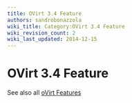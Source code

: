 ```yaml
---
title: OVirt 3.4 Feature
authors: sandrobonazzola
wiki_title: Category:OVirt 3.4 Feature
wiki_revision_count: 2
wiki_last_updated: 2014-12-15
---
```


# OVirt 3.4 Feature

See also all [oVirt Features](http://www.ovirt.org/Category:Feature)
